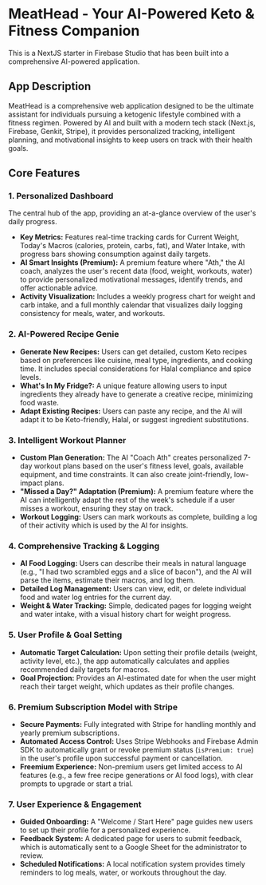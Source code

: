 # MeatHead - Your AI-Powered Keto & Fitness Companion

This is a NextJS starter in Firebase Studio that has been built into a comprehensive AI-powered application.

## App Description

MeatHead is a comprehensive web application designed to be the ultimate assistant for individuals pursuing a ketogenic lifestyle combined with a fitness regimen. Powered by AI and built with a modern tech stack (Next.js, Firebase, Genkit, Stripe), it provides personalized tracking, intelligent planning, and motivational insights to keep users on track with their health goals.

## Core Features

### 1. Personalized Dashboard
The central hub of the app, providing an at-a-glance overview of the user's daily progress.
- **Key Metrics:** Features real-time tracking cards for Current Weight, Today's Macros (calories, protein, carbs, fat), and Water Intake, with progress bars showing consumption against daily targets.
- **AI Smart Insights (Premium):** A premium feature where "Ath," the AI coach, analyzes the user's recent data (food, weight, workouts, water) to provide personalized motivational messages, identify trends, and offer actionable advice.
- **Activity Visualization:** Includes a weekly progress chart for weight and carb intake, and a full monthly calendar that visualizes daily logging consistency for meals, water, and workouts.

### 2. AI-Powered Recipe Genie
- **Generate New Recipes:** Users can get detailed, custom Keto recipes based on preferences like cuisine, meal type, ingredients, and cooking time. It includes special considerations for Halal compliance and spice levels.
- **What's In My Fridge?:** A unique feature allowing users to input ingredients they already have to generate a creative recipe, minimizing food waste.
- **Adapt Existing Recipes:** Users can paste any recipe, and the AI will adapt it to be Keto-friendly, Halal, or suggest ingredient substitutions.

### 3. Intelligent Workout Planner
- **Custom Plan Generation:** The AI "Coach Ath" creates personalized 7-day workout plans based on the user's fitness level, goals, available equipment, and time constraints. It can also create joint-friendly, low-impact plans.
- **"Missed a Day?" Adaptation (Premium):** A premium feature where the AI can intelligently adapt the rest of the week's schedule if a user misses a workout, ensuring they stay on track.
- **Workout Logging:** Users can mark workouts as complete, building a log of their activity which is used by the AI for insights.

### 4. Comprehensive Tracking & Logging
- **AI Food Logging:** Users can describe their meals in natural language (e.g., "I had two scrambled eggs and a slice of bacon"), and the AI will parse the items, estimate their macros, and log them.
- **Detailed Log Management:** Users can view, edit, or delete individual food and water log entries for the current day.
- **Weight & Water Tracking:** Simple, dedicated pages for logging weight and water intake, with a visual history chart for weight progress.

### 5. User Profile & Goal Setting
- **Automatic Target Calculation:** Upon setting their profile details (weight, activity level, etc.), the app automatically calculates and applies recommended daily targets for macros.
- **Goal Projection:** Provides an AI-estimated date for when the user might reach their target weight, which updates as their profile changes.

### 6. Premium Subscription Model with Stripe
- **Secure Payments:** Fully integrated with Stripe for handling monthly and yearly premium subscriptions.
- **Automated Access Control:** Uses Stripe Webhooks and Firebase Admin SDK to automatically grant or revoke premium status (`isPremium: true`) in the user's profile upon successful payment or cancellation.
- **Freemium Experience:** Non-premium users get limited access to AI features (e.g., a few free recipe generations or AI food logs), with clear prompts to upgrade or start a trial.

### 7. User Experience & Engagement
- **Guided Onboarding:** A "Welcome / Start Here" page guides new users to set up their profile for a personalized experience.
- **Feedback System:** A dedicated page for users to submit feedback, which is automatically sent to a Google Sheet for the administrator to review.
- **Scheduled Notifications:** A local notification system provides timely reminders to log meals, water, or workouts throughout the day.
